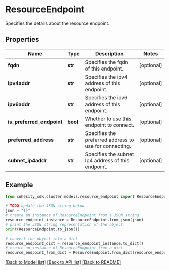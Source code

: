 # ResourceEndpoint

Specifies the details about the resource endpoint.

## Properties

Name | Type | Description | Notes
------------ | ------------- | ------------- | -------------
**fqdn** | **str** | Specifies the fqdn of this endpoint. | [optional] 
**ipv4addr** | **str** | Specifies the ipv4 address of this endpoint. | [optional] 
**ipv6addr** | **str** | Specifies the ipv6 address of this endpoint. | [optional] 
**is_preferred_endpoint** | **bool** | Whether to use this endpoint to connect. | [optional] 
**preferred_address** | **str** | Specifies the preferred address to use for connecting. | [optional] 
**subnet_ip4addr** | **str** | Specifies the subnet Ip4 address of this endpoint. | [optional] 

## Example

```python
from cohesity_sdk.cluster.models.resource_endpoint import ResourceEndpoint

# TODO update the JSON string below
json = "{}"
# create an instance of ResourceEndpoint from a JSON string
resource_endpoint_instance = ResourceEndpoint.from_json(json)
# print the JSON string representation of the object
print(ResourceEndpoint.to_json())

# convert the object into a dict
resource_endpoint_dict = resource_endpoint_instance.to_dict()
# create an instance of ResourceEndpoint from a dict
resource_endpoint_from_dict = ResourceEndpoint.from_dict(resource_endpoint_dict)
```
[[Back to Model list]](../README.md#documentation-for-models) [[Back to API list]](../README.md#documentation-for-api-endpoints) [[Back to README]](../README.md)


